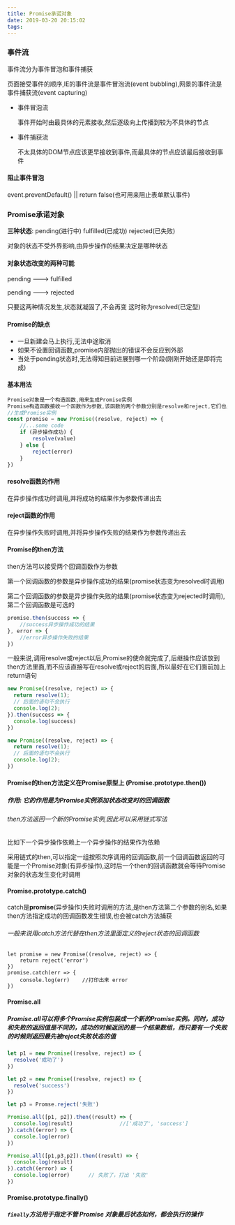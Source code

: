 ```yaml
---
title: Promise承诺对象
date: 2019-03-20 20:15:02
tags:
---
```


### 事件流

事件流分为事件冒泡和事件捕获

页面接受事件的顺序,IE的事件流是事件冒泡流(event bubbling),网景的事件流是事件捕获流(event capturing)

- 事件冒泡流

  事件开始时由最具体的元素接收,然后逐级向上传播到较为不具体的节点

- 事件捕获流

  不太具体的DOM节点应该更早接收到事件,而最具体的节点应该最后接收到事件

#### 阻止事件冒泡

event.preventDefault() || return false(也可用来阻止表单默认事件)

### Promise承诺对象

**三种状态**: pending(进行中)	fulfilled(已成功)	rejected(已失败)

对象的状态不受外界影响,由异步操作的结果决定是哪种状态

#### 对象状态改变的两种可能

pending ---> fulfilled

pending ---> rejected

只要这两种情况发生,状态就凝固了,不会再变 这时称为resolved(已定型)

#### Promise的缺点

- 一旦新建会马上执行,无法中途取消
- 如果不设置回调函数,promise内部抛出的错误不会反应到外部
- 当处于pending状态时,无法得知目前进展到哪一个阶段(刚刚开始还是即将完成)

#### 基本用法

```javascript
Promise对象是一个构造函数,用来生成Promise实例
Promise构造函数接收一个函数作为参数,该函数的两个参数分别是resolve和reject,它们也是两个函数
//生成Promise实例
const promise = new Promise((resolve, reject) => {
    //...some code
    if (异步操作成功) {
    	resolve(value)
    } else {
    	reject(error)
    }
})
```

#### resolve函数的作用

在异步操作成功时调用,并将成功的结果作为参数传递出去

#### reject函数的作用

在异步操作失败时调用,并将异步操作失败的结果作为参数传递出去

#### Promise的then方法

then方法可以接受两个回调函数作为参数

第一个回调函数的参数是异步操作成功的结果(promise状态变为resolved时调用)

第二个回调函数的参数是异步操作失败的结果(promise状态变为rejected时调用),第二个回调函数是可选的

```javascript
promise.then(success => {
	//success异步操作成功的结果
}, error => {
	//error异步操作失败的结果
})
```

一般来说,调用resolve或reject以后,Promise的使命就完成了,后继操作应该放到then方法里面,而不应该直接写在resolve或reject的后面,所以最好在它们面前加上return语句

```javascript
new Promise((resolve, reject) => {
  return resolve(1);
  // 后面的语句不会执行
  console.log(2);
}).then(success => {
  console.log(success)
})
```

```javascript
new Promise((resolve, reject) => {
  return resolve(1);
  // 后面的语句不会执行
  console.log(2);
})
```

#### Promise的then方法定义在Promise原型上 (Promise.prototype.then())

##### 作用: 它的作用是为Promise实例添加状态改变时的回调函数

###### then方法返回一个新的Promise实例,因此可以采用链式写法

比如下一个异步操作依赖上一个异步操作的结果作为依赖

采用链式的then,可以指定一组按照次序调用的回调函数,前一个回调函数返回的可能是一个Promise对象(有异步操作),这时后一个then的回调函数就会等待Promise对象的状态发生变化时调用

#### Promise.prototype.catch()

catch是**promise**(异步操作)失败时调用的方法,是then方法第二个参数的别名,如果then方法指定成功的回调函数发生错误,也会被catch方法捕获

###### 一般来说用catch方法代替在then方法里面定义的reject状态的回调函数

```
let promise = new Promise((resolve, reject) => {
    return reject('error')
})
promise.catch(err => {
	console.log(err)	//打印出来 error
})
```

#### Promise.all

##### **Promise.all可以将多个Promise实例包装成一个新的Promise实例。同时，成功和失败的返回值是不同的，成功的时候返回的是一个结果数组，而只要有一个失败的时候则返回最先被reject失败状态的值**

```javascript
let p1 = new Promise((resolve, reject) => {
  resolve('成功了')
})

let p2 = new Promise((resolve, reject) => {
  resolve('success')
})

let p3 = Promse.reject('失败')

Promise.all([p1, p2]).then((result) => {
  console.log(result)               //['成功了', 'success']
}).catch((error) => {
  console.log(error)
})

Promise.all([p1,p3,p2]).then((result) => {
  console.log(result)
}).catch((error) => {
  console.log(error)      // 失败了，打出 '失败'
})
```

#### Promise.prototype.finally()

##### `finally`方法用于指定不管 Promise 对象最后状态如何，都会执行的操作

